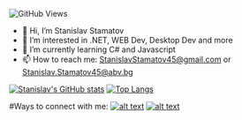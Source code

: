 ![GitHub Views](https://komarev.com/ghpvc/?username=StanchosCodes)
- 👋 Hi, I’m Stanislav Stamatov
- 👀 I’m interested in .NET, WEB Dev, Desktop Dev and more
- 🌱 I’m currently learning C# and Javascript
- 📫 How to reach me: StanislavStamatov45@gmail.com or Stanislav.Stamatov45@abv.bg

<!---
StanchosCodes/StanchosCodes is a ✨ special ✨ repository because its `README.md` (this file) appears on your GitHub profile.
You can click the Preview link to take a look at your changes.
--->

[![Stanislav's GitHub stats](https://github-readme-stats.vercel.app/api?username=StanchosCodes)](https://github.com/StanchosCodes/github-readme-stats)
[![Top Langs](https://github-readme-stats.vercel.app/api/top-langs/?username=StanchosCodes&layout=compact)](https://github.com/StanchosCodes/github-readme-stats)

#Ways to connect with me:
[![alt text][1.1]][1]
[![alt text][2.1]][2]

[1.1]: https://i.imgur.com/P3YfQoD.png (facebook icon with padding)
[2.1]: https://i.imgur.com/P3YfQoD.png (facebook icon with padding)

[1]: https://www.linkedin.com/in/stanislav-stamatov-402647255
[2]: https://www.facebook.com/Stanislav.Stamatov45
